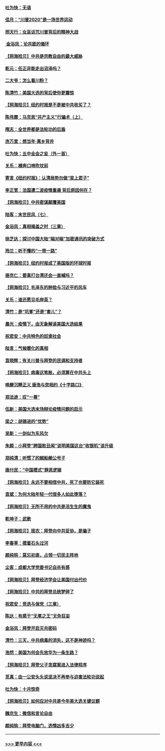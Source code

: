 #### [吐为快：无语](../pages/nsc993/n12518588.md?t=11021551) 
#### [佳月：“川普2020”是一场世界运动](../pages/nsc993/n12518581.md?t=11021551) 
#### [邢天行：女巫诅咒川普背后的精神大战](../pages/nsc993/n12517257.md?t=11021551) 
#### [ 金浴凤：论共匪的循环](../pages/nsc993/n12517133.md?t=11021551) 
#### [【网海拾贝】中共是宗教自由的最大威胁](../pages/nsc993/n12516879.md?t=11021551) 
#### [乾元：任正非能走出沼泽吗？](../pages/nsc993/n12515831.md?t=11021551) 
#### [二大爷：怎么看川粉？](../pages/nsc993/n12515820.md?t=11021551) 
#### [陈清竹：美国大选的背后使你更震惊](../pages/nsc993/n12515589.md?t=11021551) 
#### [【网海拾贝】纽约时报是不是被中共收买了？](../pages/nsc993/n12515122.md?t=11021551) 
#### [陈伟霆：马克思“共产主义”行骗术（上）](../pages/nsc993/n12510217.md?t=11021551) 
#### [隋志：全世界都是法轮功的后盾](../pages/nsc993/n12510636.md?t=11021551) 
#### [连万里：想当年‧离乡背井](../pages/nsc993/n12510623.md?t=11021551) 
#### [吐为快：五中全会之妄（外一首）](../pages/nsc993/n12510470.md?t=11021551) 
#### [关乐：裸奔口哨吹坟前](../pages/nsc993/n12510403.md?t=11021551) 
#### [寄言《纽约时报》：认清局势勿做“梁上君子”](../pages/nsc993/n12510042.md?t=11021551) 
#### [李正宽：法国遭二波疫情重袭 背后原因何在？](../pages/nsc993/n12509971.md?t=11021551) 
#### [【网海拾贝】中共密谋颠覆美国](../pages/nsc993/n12509816.md?t=11021551) 
#### [陆客：末世民风（七）](../pages/nsc993/n12507822.md?t=11021551) 
#### [金浴凤：真相揭盖之时（三章）](../pages/nsc993/n12507804.md?t=11021551) 
#### [徐芝达：探讨中国大陆“端对端”加密通讯的突破方式](../pages/nsc993/n12507682.md?t=11021551) 
#### [玲兰：听不懂的“一带一路”](../pages/nsc993/n12507669.md?t=11021551) 
#### [【网海拾贝】纽约时报成了美国版的环球时报](../pages/nsc993/n12507053.md?t=11021551) 
#### [骆克仁：要真打台湾还会一直喊吗？](../pages/nsc993/n12506843.md?t=11021551) 
#### [【网海拾贝】毛泽东的肿脸与习近平的风车](../pages/nsc993/n12504537.md?t=11021551) 
#### [关乐：谁还愿见毛岸英？](../pages/nsc993/n12503866.md?t=11021551) 
#### [清竹：是“坑爹”还是“害儿”？](../pages/nsc993/n12503034.md?t=11021551) 
#### [晨光：疫情下，由天象解读美国大选结果](../pages/nsc993/n12502536.md?t=11021551) 
#### [祝君安：中共特色的奴隶社会](../pages/nsc993/n12501529.md?t=11021551) 
#### [陆言：气候暖化的真相](../pages/nsc993/n12501183.md?t=11021551) 
#### [袁晓辉：有关川普与拜登的民调和支持者](../pages/nsc993/n12500433.md?t=11021551) 
#### [【网海拾贝】病毒这笔账，必须算在中共头上](../pages/nsc993/n12500320.md?t=11021551) 
#### [唤醒沉睡正义 唐浩与您相约《十字路口》](../pages/nsc993/n12497980.md?t=11021551) 
#### [郑法途：叹“一尊”](../pages/nsc993/n12498837.md?t=11021551) 
#### [伍新：美国大选末场辩论疫情问题的启示](../pages/nsc993/n12498829.md?t=11021551) 
#### [梁之：胡锡进的“优势”](../pages/nsc993/n12498780.md?t=11021551) 
#### [吴新：一剑似为东风欠](../pages/nsc993/n12498772.md?t=11021551) 
#### [朱颜：小拜登“跨国败丑闻”说明美国这台“收银机”该升级](../pages/nsc993/n12498731.md?t=11021551) 
#### [郑纯清：听惯了的贼船艄公号子](../pages/nsc993/n12498721.md?t=11021551) 
#### [唐付民：“中国模式”罪恶逻辑](../pages/nsc993/n12498310.md?t=11021551) 
#### [【网海拾贝】永远不要相信中共，死了也要防它装死](../pages/nsc993/n12498162.md?t=11021551) 
#### [袁斌：为何大陆年轻一代很多人如此堕落？](../pages/nsc993/n12495696.md?t=11021551) 
#### [【网海拾贝】无所不用的中共是活生生的魔鬼](../pages/nsc993/n12495621.md?t=11021551) 
#### [乾坤子：武歌](../pages/nsc993/n12493391.md?t=11021551) 
#### [【网海拾贝】班农：拜登向中共妥协，是骗子](../pages/nsc993/n12492877.md?t=11021551) 
#### [李春草：摸着石头过河](../pages/nsc993/n12491121.md?t=11021551) 
#### [颜纯钩：莫忘初衷，占领一切民主阵地](../pages/nsc993/n12490965.md?t=11021551) 
#### [尘客：成都大学党委书记自杀有感](../pages/nsc993/n12490950.md?t=11021551) 
#### [【网海拾贝】拜登经济学会让美国付出代价](../pages/nsc993/n12489662.md?t=11021551) 
#### [【网海拾贝】中共的拜登总统梦碎了](../pages/nsc993/n12487896.md?t=11021551) 
#### [祝君安：竞选与保党（三章）](../pages/nsc993/n12487258.md?t=11021551) 
#### [陈达：有感于“无冕之王”无免狂妄](../pages/nsc993/n12485133.md?t=11021551) 
#### [金浴凤：拜登开启灭共密码](../pages/nsc993/n12485125.md?t=11021551) 
#### [清竹：三天，中共病毒的消失，这不是神迹吗？](../pages/nsc993/n12485027.md?t=11021551) 
#### [浩然：美国为何会先放华为一条生路？](../pages/nsc993/n12484997.md?t=11021551) 
#### [【网海拾贝】拜登父子贪腐案进入法律程序](../pages/nsc993/n12484957.md?t=11021551) 
#### [觅真：由一公安头头说坚决不再参与迫害法轮功说起](../pages/nsc993/n12484212.md?t=11021551) 
#### [吐为快：十月惊奇](../pages/nsc993/n12484172.md?t=11021551) 
#### [【网海拾贝】如何应对中共是今年美大选关键议题](../pages/nsc993/n12483755.md?t=11021551) 
#### [魏京生：微信和言论自由](../pages/nsc993/n12483372.md?t=11021551) 
#### [颜纯钩：拜登电脑门，选情凶多吉少](../pages/nsc993/n12482666.md?t=11021551) 

----
#### [ >>> 更早内容 <<< ](../indexes/nsc993-earlier.md)
